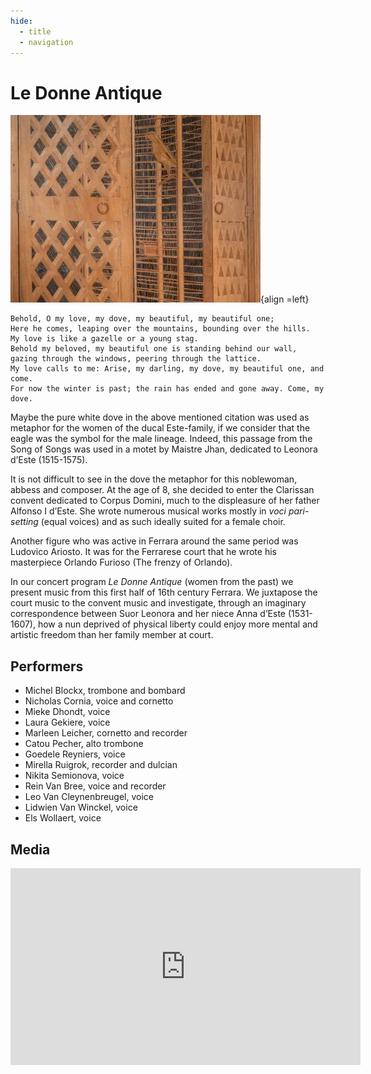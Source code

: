```yaml
---
hide:
  - title
  - navigation
---
```


# Le Donne Antique

![donne_antique](../../assets/images/donne_antique.webp){align =left}

```
Behold, O my love, my dove, my beautiful, my beautiful one;
Here he comes, leaping over the mountains, bounding over the hills.
My love is like a gazelle or a young stag. 
Behold my beloved, my beautiful one is standing behind our wall,
gazing through the windows, peering through the lattice. 
My love calls to me: Arise, my darling, my dove, my beautiful one, and come. 
For now the winter is past; the rain has ended and gone away. Come, my dove.
```

Maybe the pure white dove in the above mentioned citation was used as metaphor for the women of the ducal Este-family, if we consider that the eagle was the symbol for the male lineage. Indeed, this passage from the Song of Songs was used in a motet by Maistre Jhan, dedicated to Leonora d’Este (1515-1575).

It is not difficult to see in the dove the metaphor for this noblewoman, abbess and composer. At the age of 8, she decided to enter the Clarissan convent dedicated to Corpus Domini, much to the displeasure of her father Alfonso I d’Este. She wrote numerous musical works mostly in *voci pari-setting* (equal voices) and as such ideally suited for a female choir.

Another figure who was active in Ferrara around the same period was Ludovico Ariosto. It was for the Ferrarese court that he wrote his masterpiece Orlando Furioso (The frenzy of Orlando).

In our concert program *Le Donne Antique* (women from the past) we present music from this first half of 16th century Ferrara. We juxtapose the court music to the convent music and investigate, through an imaginary correspondence between Suor Leonora and her niece Anna d’Este (1531-1607), how a nun deprived of physical liberty could enjoy more mental and artistic freedom than her family member at court.

## Performers

- Michel Blockx, trombone and bombard
- Nicholas Cornia, voice and cornetto
- Mieke Dhondt, voice
- Laura Gekiere, voice
- Marleen Leicher, cornetto and recorder
- Catou Pecher, alto trombone
- Goedele Reyniers, voice
- Mirella Ruigrok, recorder and dulcian
- Nikita Semionova, voice
- Rein Van Bree, voice and recorder
- Leo Van Cleynenbreugel, voice
- Lidwien Van Winckel, voice
- Els Wollaert, voice

## Media

<iframe width="560" height="315" src="https://www.youtube.com/embed/videoseries?si=oAA_htAKvMaM2qSI&amp;list=PLDTXvtcLnrvEhnxMZmcv7Nd-Gdt1veW0J" title="YouTube video player" frameborder="0" allow="accelerometer; autoplay; clipboard-write; encrypted-media; gyroscope; picture-in-picture; web-share" referrerpolicy="strict-origin-when-cross-origin" allowfullscreen></iframe>

